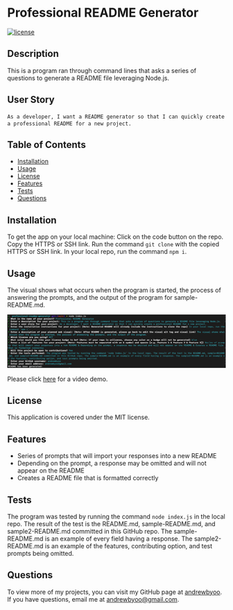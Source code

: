 # Professional README Generator
[![license](https://img.shields.io/badge/license-MIT-green)](./LICENSE)
## Description
This is a program ran through command lines that asks a series of questions to generate a README file leveraging Node.js.

## User Story
```
As a developer, I want a README generator so that I can quickly create a professional README for a new project.
```

## Table of Contents
- [Installation](#installation)
- [Usage](#usage)
- [License](#license)
- [Features](#features)
- [Tests](#tests)
- [Questions](#questions)

## Installation
To get the app on your local machine:
Click on the code button on the repo.
Copy the HTTPS or SSH link.
Run the command `git clone` with the copied HTTPS or SSH link.
In your local repo, run the command `npm i`.

## Usage
The visual shows what occurs when the program is started, the process of answering the prompts, and the output of the program for sample-README.md.

![sample-README.md static visual](./assets/images/static-visual1.png)

Please click [here](https://youtu.be/MLFwCM4-PzA) for a video demo.

## License
This application is covered under the MIT license.

## Features
- Series of prompts that will import your responses into a new README
- Depending on the prompt, a response may be omitted and will not appear on the README
- Creates a README file that is formatted correctly

## Tests
The program was tested by running the command `node index.js` in the local repo. The result of the test is the README.md, sample-README.md, and sample2-README.md committed in this GitHub repo. The sample-README.md is an example of every field having a response. The sample2-README.md is an example of the features, contributing option, and test prompts being omitted.

## Questions
To view more of my projects, you can visit my GitHub page at [andrewbyoo](https://github.com/andrewbyoo).
If you have questions, email me at [andrewbyoo@gmail.com](mailto:andrewbyoo@gmail.com).
